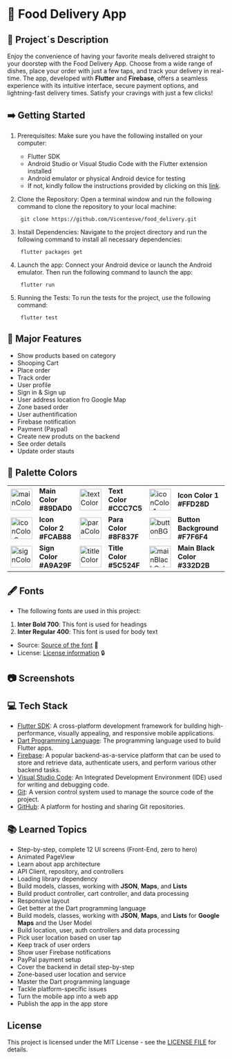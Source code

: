 # 🧺 Food Delivery App

## 📝 Project´s Description

Enjoy the convenience of having your favorite meals delivered straight to your doorstep with the Food Delivery App. Choose from a wide range of dishes, place your order with just a few taps, and track your delivery in real-time. The app, developed with **Flutter** and **Firebase**, offers a seamless experience with its intuitive interface, secure payment options, and lightning-fast delivery times. Satisfy your cravings with just a few clicks!

## ➡️ Getting Started

1. Prerequisites: Make sure you have the following installed on your computer:
   - Flutter SDK
   - Android Studio or Visual Studio Code with the Flutter extension installed
   - Android emulator or physical Android device for testing
   - If not, kindly follow the instructions provided by clicking on this [link](https://docs.flutter.dev/get-started/install).
2. Clone the Repository: Open a terminal window and run the following command to clone the repository to your local machine:

   ```
    git clone https://github.com/Vicentesve/food_delivery.git
   ```

3. Install Dependencies: Navigate to the project directory and run the following command to install all necessary dependencies:
   ```
    flutter packages get
   ```
4. Launch the app: Connect your Android device or launch the Android emulator. Then run the following command to launch the app:
   ```
    flutter run
   ```
5. Running the Tests: To run the tests for the project, use the following command:
   ```
    flutter test
   ```

## 🔧 Major Features

- Show products based on category
- Shooping Cart
- Place order
- Track order
- User profile
- Sign in & Sign up
- User address location fro Google Map
- Zone based order
- User authentification
- Firebase notification
- Payment (Paypal)
- Create new produts on the backend
- See order details
- Update order stauts

## 🎨 Palette Colors

<table>
   <!-- First Row -->
   <tr>
      <td>
      <img src="https://placehold.co/30x30/89dad0/89dad0.png" width="50" height="50" alt="mainColor" />
      </td>
      <td><b>Main Color<br/>#89DAD0</b>
      <td>
      <img src="https://placehold.co/10x10/ccc7c5/ccc7c5.png" width="50" height="50" alt="textColor" />
      </td>
      <td><b>Text Color<br/>#CCC7C5</b></td>
      <td>
      <img src="https://placehold.co/10x10/ffd28d/ffd28d.png" width="50" height="50" alt="iconColor1" />
      </td>
      <td><b>Icon Color 1<br/>#FFD28D</b></td>
      
   </tr>
   <!-- Second Row -->
   <tr>
      <td>
      <img src="https://placehold.co/10x10/fcab88/fcab88.png" width="50" height="50" alt="iconColor2" />
      </td>
      <td><b>Icon Color 2<br/>#FCAB88</b></td>
      <td>
      <img src="https://placehold.co/10x10/8f837f/8f837f.png" width="50" height="50" alt="paraColor" />
      </td>
      <td><b>Para Color<br/>#8F837F</b></td>
      <td>
      <img src="https://placehold.co/10x10/f7f6f4/f7f6f4.png" width="50" height="50" alt="buttonBG" />
      </td>
      <td><b>Button Background<br/>#F7F6F4</b></td>
   </tr>
   <!-- Third Row -->
   <tr>
      <td>
      <img src="https://placehold.co/10x10/a9a29f/a9a29f.png" width="50" height="50" alt="signColor" />
      </td>
      <td><b>Sign Color<br/>#A9A29F</b></td>
      <td>
      <img src="https://placehold.co/10x10/5c524f/5c524f.png" width="50" height="50" alt="titleColor" />
      </td>
      <td><b>Title Color<br/>#5C524F</b></td>
      <td>
      <img src="https://placehold.co/10x10/332d2b/332d2b.png" width="50" height="50" alt="mainBlackColor" />
      </td>
      <td><b>Main Black Color<br/>#332D2B</b></td>
   </tr>

</table>

## 🖋️ Fonts

- The following fonts are used in this project:

1. **Inter Bold 700**: This font is used for headings
2. **Inter Regular 400**: This font is used for body text

- Source: [Source of the font](https://fonts.google.com/specimen/Inter/) 🔗
- License: [License information](https://fonts.google.com/specimen/Inter/) 🔒

## 📷 Screenshots

## 💻 Tech Stack

- [Flutter SDK](https://flutter.dev/): A cross-platform development framework for building high-performance, visually appealing, and responsive mobile applications.
- [Dart Programming Language](https://dart.dev/): The programming language used to build Flutter apps.
- [Firebase](https://firebase.google.com): A popular backend-as-a-service platform that can be used to store and retrieve data, authenticate users, and perform various other backend tasks.
- [Visual Studio Code](https://code.visualstudio.com/): An Integrated Development Environment (IDE) used for writing and debugging code.
- [Git](https://git-scm.com/): A version control system used to manage the source code of the project.
- [GitHub](https://github.com/): A platform for hosting and sharing Git repositories.

## 📚 Learned Topics

- Step-by-step, complete 12 UI screens (Front-End, zero to hero)
- Animated PageView
- Learn about app architecture
- API Client, repository, and controllers
- Loading library dependency
- Build models, classes, working with **JSON**, **Maps**, and **Lists**
- Build product controller, cart controller, and data processing
- Responsive layout
- Get better at the Dart programming language
- Build models, classes, working with **JSON**, **Maps**, and **Lists** for **Google Maps** and the User Model
- Build location, user, auth controllers and data processing
- Pick user location based on user tap
- Keep track of user orders
- Show user Firebase notifications
- PayPal payment setup
- Cover the backend in detail step-by-step
- Zone-based user location and service
- Master the Dart programming language
- Tackle platform-specific issues
- Turn the mobile app into a web app
- Publish the app in the app store

## License

This project is licensed under the MIT License - see the [LICENSE FILE](https://github.com/Vicentesve/food_delivery/blob/master/LICENSE) for details.
